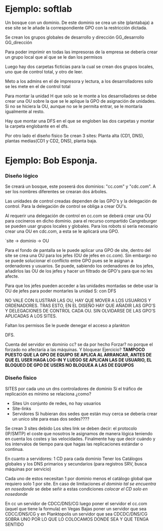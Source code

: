 # Ejemplo: softlab

Un bosque con un dominio.
De este dominio se crea un site (plantabaja) a ese site se le añade la correspondiente GPO con la restricción dictada.

Se crean los grupos globales de desarrollo y dirección
GG_desarrollo
GG_dirección

Para poder imprimir en todas las impresoras de la empresa se debería crear un grupo local que al que se le dan los permisos

Luego hay dos carpetas ficticias para la cual se crean dos grupos locales, uno que de control total, y otro de leer.

Meto a los admins en el de impresora y lectura, a los desarrolladores solo se les mete en el de control total

Para montar la unidad H que solo se le monte a los desarrolladores se debe crear una OU sobre la que se le aplique la GPO de asignación de unidades. Si no se hiciera la OU, aunque no se le permita entrar, se le montaría igualmente al resto.

Hay que montar una DFS en el que se engloben las dos carpetas y montar la carpeta englobante en el dfs.

Por otro lado el diseño físico
Se crean 3 sites: Planta alta (CD1, DNS), plantas medias(CD1 y CD2, DNS), planta baja.

# Ejemplo: Bob Esponja.
### Diseño lógico
Se creará un bosque, este poseerá dos dominios: "cc.com" y "cdc.com". A ser los nombres diferentes se crearan dos árboles.

Las unidades de control creadas dependen de las GPO's y la delegación de control. Para la delegación de control se obliga a crear OU's.

Al requerir una delegación de control en cc.com se deberá crear una OU para cocineros en dicho dominio. para el recurso compartido Cangreburger se pueden usar grupos locales y globales.
Para los robots si sería necesario crear una OU en cdc.com, a esta se le aplicará una GPO.

`site -> dominio -> OU

Para el fondo de pantalla se le puede aplicar una GPO de site, dentro del site se crea una OU para los jefes (OU de jefes en cc.com). Sin embargo no se puede solucionar el conflicto entre GPO pues se le asignan a ordenadores y usuarios.
Se puede, sabiendo los ordenadores de los jefes, añadirlos las OU de los jefes y hacer un filtrado de GPO's para que no les afecte.

Para que los jefes pueden acceder a las unidades montadas se debe usar la OU de jefes para poder montarles la unidad S: con DFS

NO VALE CON ILUSTRAR LAS OU, HAY QUE MOVER A LOS USUARIOS Y ORDENADORES. TRAS ESTO, EN EL DISEÑO HAY QUE AÑADIR LAS GPO'S Y DELEGACIONES DE CONTROL CADA OU. SIN OLVIDARSE DE LAS GPO'S APLICADAS A LOS SITES.

Faltan los permisos
Se le puede denegar el acceso a plankton

DFS.

Cuenta del servidor en dominio cc? se da por hecho
Forzar? no porque el forzado no afectaría a las máquinas. Y bloquear
Ejercicio?
**TAMPOCO PUESTO QUE LA GPO DE EQUIPO SE APLICA AL ARRANCAR, ANTES DE QUE EL USER HAGA LOG-IN Y LUEGO SE APLICAN LAS DE USUARIO, EL BLOQUEO DE GPO DE USERS NO BLOQUEA A LAS DE EQUIPOS**
### Diseño físico
SITES por cada uno un dns
controladores de dominio
Si el tráfico de replicación es mínimo se relaciona ¿como?
+ Sites Un conjunto de redes, no hay usuarios
+ Site-links
+ Servidores
Si hubieran dos sedes que están muy cerca se debería crear un unico site para esas dos sedes????

Se crean 3 sites debido 
Los sites link se deben decir: el protocolo (IP/SMTP) el coste que nosotros le asignamos de manera lógica teniendo en cuenta los costes y las velocidades. Finalmente hay que decir cuándo y los intervalos de tiempo para que hagas las replicaciones estándar o continua.

En cuanto a servidores:
1 CD para cada dominio
Tener los Catálogos globales
y los DNS primarios y secundarios (para registros SRV, busca máquinas por servicio)

Cada uno de estos necesitan 1 por dominio menos el catálogo global que requiero solo 1 por site.
En caso de limitaciones  *el dominio tal se encuentra en nosedonde*
se debe señir a estas condiciones *colocar el CD solo en nosedonde*

En cc un servidor de CDCC/DNS/CG
luego poner el servidor el cc.com (aquel que tiene la formula)
 en Vegas Bajas poner un servidor que sea CDCC/DNS/CG y en Planktopolis un servidor que sea CDCDC/DNS/CG
SOBRA UNO POR LO QUE LO COLOCAMOS DONDE SEA Y QUE TENGA SENTIDO